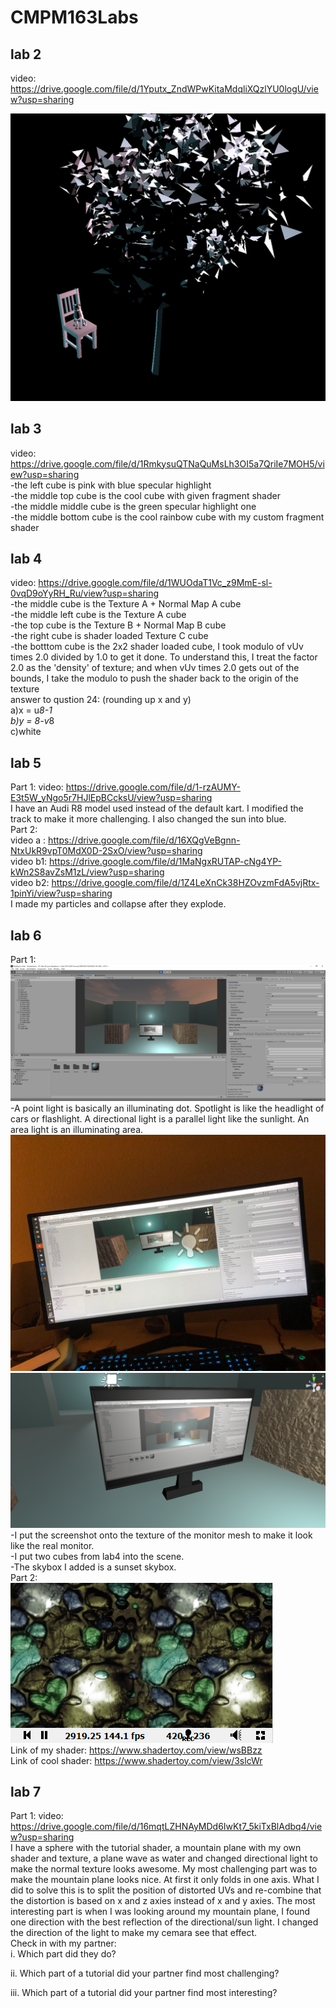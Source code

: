 # CMPM163Labs

## lab 2 
video: https://drive.google.com/file/d/1Yputx_ZndWPwKitaMdqliXQzlYU0logU/view?usp=sharing  

![](lab2/screenshot.png)  

## lab 3 
video: https://drive.google.com/file/d/1RmkysuQTNaQuMsLh3OI5a7QriIe7MOH5/view?usp=sharing  
-the left cube is pink with blue specular highlight  
-the middle top cube is the cool cube with given fragment shader  
-the middle middle cube is the green specular highlight one  
-the middle bottom cube is the cool rainbow cube with my custom fragment shader  

## lab 4 
video: https://drive.google.com/file/d/1WUOdaT1Vc_z9MmE-sl-0vqD9oYyRH_Ru/view?usp=sharing  
-the middle cube is the Texture A + Normal Map A cube  
-the middle left cube is the Texture A cube  
-the top cube is the Texture B + Normal Map B cube  
-the right cube is shader loaded Texture C cube  
-the botttom cube is the 2x2 shader loaded cube, I took modulo of vUv times 2.0 divided by 1.0 to get it done. To understand this, I treat the factor 2.0 as the 'density' of texture; and when vUv times 2.0 gets out of the bounds, I take the modulo to push the shader back to the origin of the texture  
answer to qustion 24: (rounding up x and y)  
	a)x = u*8-1  
	b)y = 8-v*8  
	c)white  

## lab 5
Part 1: video: https://drive.google.com/file/d/1-rzAUMY-E3t5W_yNgo5r7HJlEpBCcksU/view?usp=sharing  
I have an Audi R8 model used instead of the default kart. I modified the track to make it more challenging. I also changed the sun into blue.  
Part 2:  
video a : https://drive.google.com/file/d/16XQgVeBgnn-NtxUkR9vpT0MdX0D-2SxO/view?usp=sharing  
video b1: https://drive.google.com/file/d/1MaNgxRUTAP-cNg4YP-kWn2S8avZsM1zL/view?usp=sharing  
video b2: https://drive.google.com/file/d/1Z4LeXnCk38HZOvzmFdA5vjRtx-1pinYi/view?usp=sharing  
I made my particles and collapse after they explode.

## lab 6  
Part 1:
![](lab6/screenshot.png)  
-A point light is basically an illuminating dot. Spotlight is like the headlight of cars or flashlight. A directional light is a parallel light like the sunlight. An area light is an illuminating area.  
![](lab6/Photo.jpg)  ![](lab6/material.png)  
-I put the screenshot onto the texture of the monitor mesh to make it look like the real monitor.  
-I put two cubes from lab4 into the scene.  
-The skybox I added is a sunset skybox.  
Part 2:  
![](lab6/texture.png)  
Link of my shader: https://www.shadertoy.com/view/wsBBzz  
Link of cool shader:  https://www.shadertoy.com/view/3slcWr  

## lab 7  
Part 1:
video: https://drive.google.com/file/d/16mqtLZHNAyMDd6IwKt7_5kiTxBlAdbq4/view?usp=sharing  
I have a sphere with the tutorial shader, a mountain plane with my own shader and texture, a plane wave as water and changed directional light to make the normal texture looks awesome. My most challenging part was to make the mountain plane looks nice. At first it only folds in one axis. What I did to solve this is to split the position of distorted UVs and re-combine that the distortion is based on x and z axies instead of x and y axies. The most interesting part is when I was looking around my mountain plane, I found one direction with the best reflection of the directional/sun light. I changed the direction of the light to make my cemara see that effect.  
Check in with my partner:  
i. Which part did they do?  

ii. Which part of a tutorial did your partner find most challenging?  

iii. Which part of a tutorial did your partner find most interesting?  

